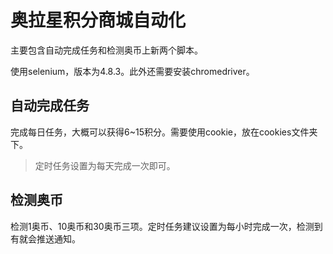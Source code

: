# 奥拉星积分商城自动化

主要包含自动完成任务和检测奥币上新两个脚本。

使用selenium，版本为4.8.3。此外还需要安装chromedriver。

## 自动完成任务
完成每日任务，大概可以获得6~15积分。需要使用cookie，放在cookies文件夹下。

> 定时任务设置为每天完成一次即可。

## 检测奥币
检测1奥币、10奥币和30奥币三项。定时任务建议设置为每小时完成一次，检测到有就会推送通知。